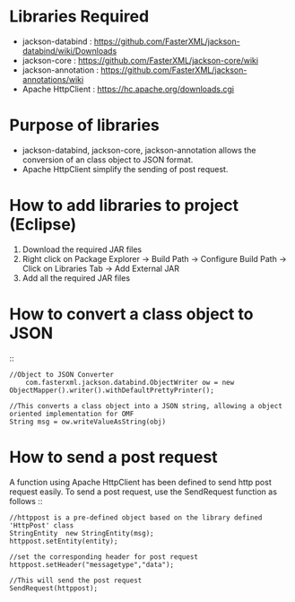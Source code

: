
# Libraries Required

- jackson-databind : https://github.com/FasterXML/jackson-databind/wiki/Downloads
- jackson-core : https://github.com/FasterXML/jackson-core/wiki
- jackson-annotation : https://github.com/FasterXML/jackson-annotations/wiki
- Apache HttpClient : https://hc.apache.org/downloads.cgi

# Purpose of libraries

- jackson-databind, jackson-core, jackson-annotation allows the conversion of an class object to JSON format.
- Apache HttpClient simplify the sending of post request.

# How to add libraries to project (Eclipse)
1. Download the required JAR files
2. Right click on Package Explorer -> Build Path -> Configure Build Path -> Click on Libraries Tab -> Add External JAR
3. Add all the required JAR files

# How to convert a class object to JSON
::
    
    //Object to JSON Converter
		com.fasterxml.jackson.databind.ObjectWriter ow = new ObjectMapper().writer().withDefaultPrettyPrinter();
    
    //This converts a class object into a JSON string, allowing a object oriented implementation for OMF
    String msg = ow.writeValueAsString(obj)

# How to send a post request
A function using Apache HttpClient has been defined to send http post request easily. To send a post request, use the SendRequest function as follows
::
  	
	//httppost is a pre-defined object based on the library defined 'HttpPost' class
  	StringEntity  new StringEntity(msg);
  	httppost.setEntity(entity);
  
 	//set the corresponding header for post request
  	httppost.setHeader("messagetype","data");
  
  	//This will send the post request
  	SendRequest(httppost);
